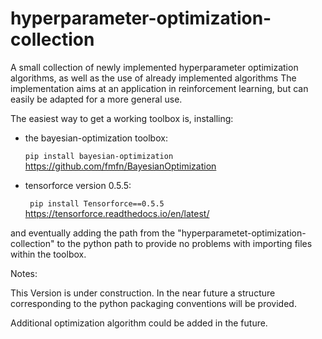 # hyperparameter-optimization-collection
A small collection of newly implemented hyperparameter optimization algorithms, as well as the use of already implemented algorithms The implementation aims at an application in reinforcement learning, but can easily be adapted for a more general use.

The easiest way to get a working toolbox is, installing:

- the bayesian-optimization toolbox: 

    ```pip install bayesian-optimization ``` https://github.com/fmfn/BayesianOptimization
- tensorforce version 0.5.5: 

    ``` pip install Tensorforce==0.5.5```
    https://tensorforce.readthedocs.io/en/latest/
    
and eventually adding the path from the "hyperparametet-optimization-collection" to the 
python path to provide no problems with importing files within the toolbox.


Notes:
   
This Version is under construction. In the near future a structure 
corresponding to the python packaging conventions will be provided. 

Additional optimization algorithm could be added in the future.
